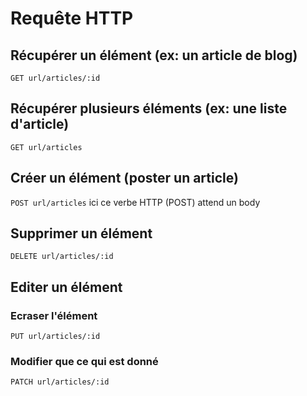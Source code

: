 # Requête HTTP
## Récupérer un élément (ex: un article de blog)
`GET url/articles/:id`

## Récupérer plusieurs éléments (ex: une liste d'article)
`GET url/articles`

## Créer un élément (poster un article)
`POST url/articles` ici ce verbe HTTP (POST) attend un body

## Supprimer un élément
`DELETE url/articles/:id`

## Editer un élément
### Ecraser l'élément
`PUT url/articles/:id`

### Modifier que ce qui est donné
`PATCH url/articles/:id`
